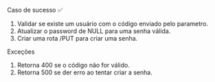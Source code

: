 Caso de sucesso ✅

1.  Validar se existe um usuário com o código enviado pelo parametro.
2.  Atualizar o password de NULL para uma senha válida.
3.  Criar uma rota /PUT para criar uma senha.

Exceções

1.  Retorna 400 se o código não for válido.
2.  Retorna 500 se der erro ao tentar criar a senha.
